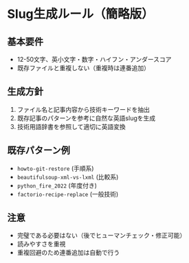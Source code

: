 # Slug生成ルール（簡略版）

## 基本要件
- 12-50文字、英小文字・数字・ハイフン・アンダースコア
- 既存ファイルと重複しない（重複時は連番追加）

## 生成方針
1. ファイル名と記事内容から技術キーワードを抽出
2. 既存記事のパターンを参考に自然な英語slugを生成
3. 技術用語辞書を参照して適切に英語変換

## 既存パターン例
- `howto-git-restore` (手順系)
- `beautifulsoup-xml-vs-lxml` (比較系)  
- `python_fire_2022` (年度付き)
- `factorio-recipe-replace` (一般技術)

## 注意
- 完璧である必要はない（後でヒューマンチェック・修正可能）
- 読みやすさを重視
- 重複回避のため連番追加は自動で行う
